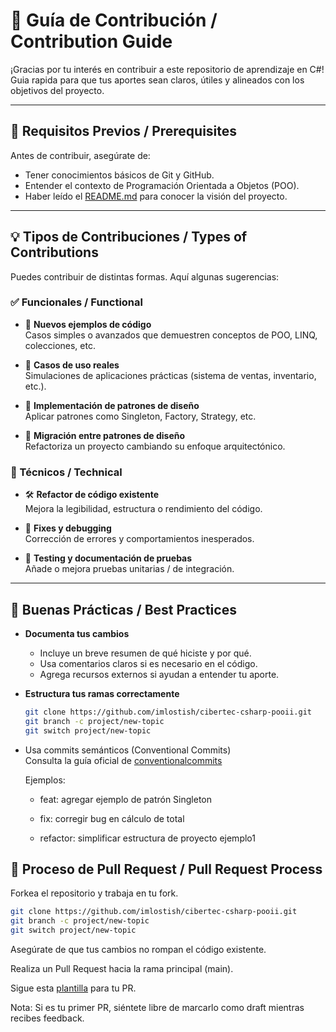# 🤝 Guía de Contribución / Contribution Guide

¡Gracias por tu interés en contribuir a este repositorio de aprendizaje en C#!  
Guia rapida para que tus aportes sean claros, útiles y alineados con los objetivos del proyecto.

---

## 📌 Requisitos Previos / Prerequisites

Antes de contribuir, asegúrate de:

- Tener conocimientos básicos de Git y GitHub.
- Entender el contexto de Programación Orientada a Objetos (POO).
- Haber leído el [README.md](./README.md) para conocer la visión del proyecto.

---

## 💡 Tipos de Contribuciones / Types of Contributions

Puedes contribuir de distintas formas. Aquí algunas sugerencias:

### ✅ Funcionales / Functional
- 📘 **Nuevos ejemplos de código**  
  Casos simples o avanzados que demuestren conceptos de POO, LINQ, colecciones, etc.

- 🧪 **Casos de uso reales**  
  Simulaciones de aplicaciones prácticas (sistema de ventas, inventario, etc.).

- 🧩 **Implementación de patrones de diseño**  
  Aplicar patrones como Singleton, Factory, Strategy, etc.

- 🔁 **Migración entre patrones de diseño**  
  Refactoriza un proyecto cambiando su enfoque arquitectónico.

### 🔧 Técnicos / Technical
- 🛠️ **Refactor de código existente**  
  Mejora la legibilidad, estructura o rendimiento del código.

- 🐞 **Fixes y debugging**  
  Corrección de errores y comportamientos inesperados.

- 🧪 **Testing y documentación de pruebas**  
  Añade o mejora pruebas unitarias / de integración.

---

## 📝 Buenas Prácticas / Best Practices

- **Documenta tus cambios**
    - Incluye un breve resumen de qué hiciste y por qué.
    - Usa comentarios claros si es necesario en el código.
    - Agrega recursos externos si ayudan a entender tu aporte.

- **Estructura tus ramas correctamente**
  ```bash
  git clone https://github.com/imlostish/cibertec-csharp-pooii.git
  git branch -c project/new-topic
  git switch project/new-topic
  ``` 
- Usa commits semánticos (Conventional Commits)  
  Consulta la guía oficial de [conventionalcommits](https://www.conventionalcommits.org/en/v1.0.0/)

  Ejemplos:

    -  feat: agregar ejemplo de patrón Singleton

    -  fix: corregir bug en cálculo de total

    -  refactor: simplificar estructura de proyecto ejemplo1

## 🔁 Proceso de Pull Request / Pull Request Process

Forkea el repositorio y trabaja en tu fork.

```bash
git clone https://github.com/imlostish/cibertec-csharp-pooii.git
git branch -c project/new-topic
git switch project/new-topic
``` 

Asegúrate de que tus cambios no rompan el código existente.

Realiza un Pull Request hacia la rama principal (main).

Sigue esta [plantilla](./.github/pull_request_template.md) para tu PR.

Nota: Si es tu primer PR, siéntete libre de marcarlo como draft mientras recibes feedback.

